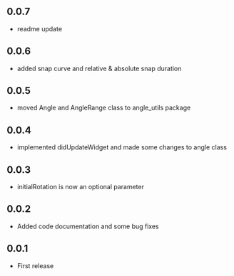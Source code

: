 ## 0.0.7
- readme update

## 0.0.6
- added snap curve and relative & absolute snap duration

## 0.0.5
- moved Angle and AngleRange class to angle_utils package

## 0.0.4
- implemented didUpdateWidget and made some changes to angle class

## 0.0.3
- initialRotation is now an optional parameter

## 0.0.2
- Added code documentation and some bug fixes

## 0.0.1
- First release
